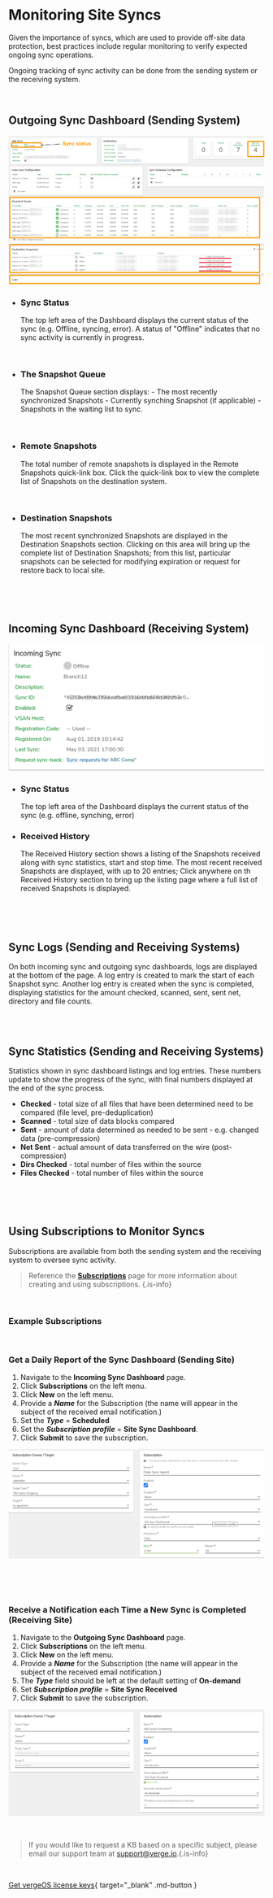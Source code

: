 

# Monitoring Site Syncs

Given the importance of syncs, which are used to provide off-site data protection, best practices include regular monitoring to verify expected ongoing sync operations.

Ongoing tracking of sync activity can be done from the sending system or the receiving system.


<br>

## Outgoing Sync Dashboard (Sending System)

![outgoingsync-dash.png](/public/userguide-sshots/outgoingsync-dash.png)

- ### Sync Status
    The top left area of the Dashboard displays the current status of the sync (e.g. Offline, syncing, error). A status of "Offline" indicates that no sync activity is currently in progress.
<br>

- ### The Snapshot Queue
    The Snapshot Queue section displays:
				-   The most recently synchronized Snapshots
				-   Currently synching Snapshot (if applicable)
				-   Snapshots in the waiting list to sync.


<br>

- ### Remote Snapshots
    The total number of remote snapshots is displayed in the Remote Snapshots quick-link box. Click the quick-link box to view the complete list of Snapshots on the destination system.

<br>


- ### Destination Snapshots
   The most recent synchronized Snapshots are displayed in the Destination Snapshots section. Clicking on this area will bring up the complete list of Destination Snapshots; from this list, particular snapshots can be selected for modifying expiration or request for restore back to local site.



<br>
<br>
<br>


## Incoming Sync Dashboard (Receiving System)

![incomingsync-dash.png](/public/userguide-sshots/incomingsync-dash.png)

- ### Sync Status
    The top left area of the Dashboard displays the current status of the sync (e.g. offline, synching, error)
    <br>
    
- ### Received History
    The Received History section shows a listing of the Snapshots received along with sync statistics, start and stop time. The most recent received Snapshots are displayed, with up to 20 entries; Click anywhere on th Received History section to bring up the listing page where a full list of received Snapshots is displayed.

<br>
<br>
<br>



## Sync Logs (Sending and Receiving Systems)

On both incoming sync and outgoing sync dashboards, logs are displayed at the bottom of the page. A log entry is created to mark the start of each Snapshot sync. Another log entry is created when the sync is completed, displaying statistics for the amount checked, scanned, sent, sent net, directory and file counts.

<br>
<br>


## Sync Statistics (Sending and Receiving Systems)

Statistics shown in sync dashboard listings and log entries. These numbers update to show the progress of the sync, with final numbers displayed at the end of the sync process.

-   **Checked** - total size of all files that have been determined need to be compared (file level, pre-deduplication)
-   **Scanned** - total size of data blocks compared
-   **Sent** - amount of data determined as needed to be sent - e.g. changed data (pre-compression)
-   **Net Sent** - actual amount of data transferred on the wire (post-compression)
-   **Dirs Checked** - total number of files within the source
-   **Files Checked** - total number of files within the source

<br>
<br>
<br>



## Using Subscriptions to Monitor Syncs

Subscriptions are available from both the sending system and the receiving system to oversee sync activity.

> Reference the [**Subscriptions**](/product-guide/subscriptions-overview) page for more information about creating and using subscriptions. {.is-info}

<br>

### Example Subscriptions
<br>

### Get a Daily Report of the Sync Dashboard (Sending Site)

1.  Navigate to the **Incoming Sync Dashboard** page.
2.  Click **Subscriptions** on the left menu.
3.  Click **New** on the left menu.
4.  Provide a ***Name*** for the Subscription (the name will appear in the subject of the received email notification.)
5.  Set the ***Type*** = **Scheduled**
6.  Set the ***Subscription profile*** = **Site Sync Dashboard**.
7.  Click **Submit** to save the subscription.

![subscription-syncdash.png](/public/userguide-sshots/subscription-syncdash.png)

<br>
<br>
<br>

### Receive a Notification each Time a New Sync is Completed (Receiving Site)

1.  Navigate to the **Outgoing Sync Dashboard** page.
2.  Click **Subscriptions** on the left menu.
3.  Click **New** on the left menu.
4.  Provide a ***Name*** for the Subscription (the name will appear in the subject of the received email notification.)
5.  The ***Type*** field should be left at the default setting of **On-demand**
6.  Set ***Subscription profile*** = **Site Sync Received**
7.  Click **Submit** to save the subscription.

![subscription-syncreceived.png](/public/userguide-sshots/subscription-syncreceived.png)

<br>   

   > If you would like to request a KB based on a specific subject, please email our support team at <a href="mailto:support@verge.io?subject=KB Request" target="_blank" rel="noopener noreferrer">support@verge.io.</a>{.is-info}



<br>

[Get vergeOS license keys](https://www.verge.io/test-drive){ target="_blank" .md-button }